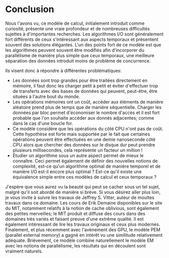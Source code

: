 # Conclusion

Nous l'avons vu, ce modèle de calcul, initialement introduit comme curiosité, présente une vraie profondeur et de nombreuses difficultés sujettes à d'importantes recherches. Les algorithmes I/O sont généralement fort différents de ceux s'intéressant aux aspects temporaux et présentent souvent des solutions élégantes. L'un des points fort de ce modèle est que les algorithmes peuvent souvent être modifiés afin d'incorporer du parallélisme de manière plus simple que ceux temporaux, une meilleure séparation des données introduit moins de problème de concurrence.

Ils visent donc à répondre à différentes problématiques:

- Les données sont trop grandes pour être traitées directement en mémoire, il faut donc les charger petit à petit et éviter d'effectuer trop de transferts avec des bases de données qui peuvent, peut-être, être situées à l'autre bout du monde.
- Les opérations mémoires ont un coût, accéder aux éléments de manière aléatoire prend plus de temps que de manière séquentielle. Charger les données par bloc permet d'économiser le nombre d'accès et il est fort probable que l'on souhaite accéder aux donnés adjacentes; comme dans le cas d'une boucle for.
- Ce modèle considère que les opérations du côté CPU n'ont pas de coût. Cette hypothèse est forte mais supportée par le fait que certaines opérations peuvent être effectuées en une demie nanoseconde côté CPU alors que chercher des données sur le disque dur peut prendre plusieurs millisecondes, cela représente un facteur un million !
- Étudier un algorithme sous un autre aspect permet de mieux le connaître. Ceci permet également de définir des nouvelles notions de complexité, est-ce qu'un algorithme optimal de manière temporel et de manière I/O est-il encore plus optimal ? Est-ce qu'il existe une équivalence simple entre ces modèles de calcul et ceux temporaux ?

J'espère que vous aurez vu la beauté qui peut se cacher sous un tel sujet, malgré qu'il soit abordé de manière si brève. Si vous désirez aller plus loin, je vous invite à suivre les travaux de Jeffrey S. Vitter, auteur de moultes travaux dans ce domaine. Les cours de Erik Demaine disponibles sur le site du MIT, notamment relatifs à la notion de cache oblivious, sont également des petites merveilles; le MIT produit et diffuse des cours dans des domaines très variés et faisant preuve d'une extrême qualité. Il est également intéressant de lire les travaux originaux et ceux plus modernes. Finalement, et plus récemment avec l'avènement des GPU, le modèle PEM (parallel external memory) a gagné en intérêt vu une similitude relativement adéquate. Brièvement, ce modèle combine naturellement le modèle EM avec les notions de parallélisme, les résultats qui en découlent sont vraiment naturels.